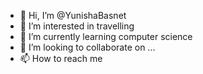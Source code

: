 - 👋 Hi, I’m @YunishaBasnet
- 👀 I’m interested in travelling
- 🌱 I’m currently learning computer science
- 💞️ I’m looking to collaborate on ...
- 📫 How to reach me 

<!---
YunishaBasnet/YunishaBasnet is a ✨ special ✨ repository because its `README.md` (this file) appears on your GitHub profile.
You can click the Preview link to take a look at your changes.
--->
